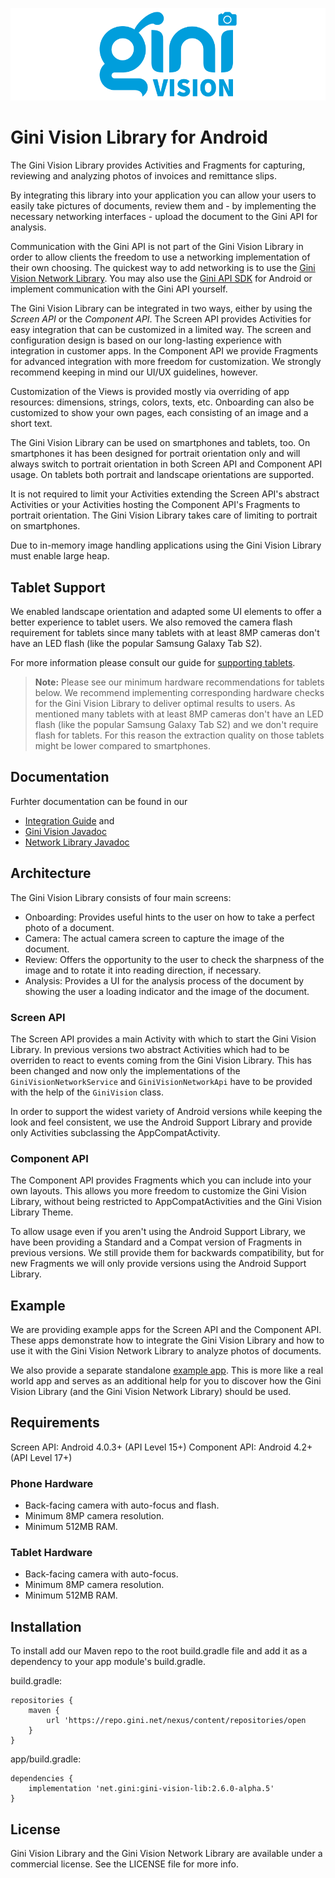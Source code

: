 ![Gini Vision Library for Android](GiniVision_Logo.png)

Gini Vision Library for Android
===============================

The Gini Vision Library provides Activities and Fragments for capturing, reviewing and analyzing
photos of invoices and remittance slips.

By integrating this library into your application you can allow your users to easily take pictures
of documents, review them and - by implementing the necessary networking interfaces - upload the
document to the Gini API for analysis.

Communication with the Gini API is not part of the Gini Vision Library in order to allow clients the
freedom to use a networking implementation of their own choosing. The quickest way to add networking
is to use the [Gini Vision Network
Library](https://github.com/gini/gini-vision-lib-android/tree/master/ginivision-network). You may
also use the [Gini API SDK](https://github.com/gini/gini-sdk-android) for Android or implement
communication with the Gini API yourself.

The Gini Vision Library can be integrated in two ways, either by using the *Screen API* or the
*Component API*. The Screen API provides Activities for easy integration that can be customized in a
limited way. The screen and configuration design is based on our long-lasting experience with
integration in customer apps. In the Component API we provide Fragments for advanced integration
with more freedom for customization. We strongly recommend keeping in mind our UI/UX guidelines,
however.

Customization of the Views is provided mostly via overriding of app resources: dimensions, strings,
colors, texts, etc. Onboarding can also be customized to show your own pages, each consisting of an
image and a short text.

The Gini Vision Library can be used on smartphones and tablets, too. On smartphones it has been
designed for portrait orientation only and will always switch to portrait orientation in both Screen
API and Component API usage. On tablets both portrait and landscape orientations are supported.

It is not required to limit your Activities extending the Screen API's abstract Activities or your
Activities hosting the Component API's Fragments to portrait orientation. The Gini Vision Library
takes care of limiting to portrait on smartphones.

Due to in-memory image handling applications using the Gini Vision Library must enable large heap.

Tablet Support
--------------

We enabled landscape orientation and adapted some UI elements to offer a better experience to tablet
users. We also removed the camera flash requirement for tablets since many tablets with at least 8MP
cameras don't have an LED flash (like the popular Samsung Galaxy Tab S2). 

For more information please consult our guide for [supporting
tablets](http://developer.gini.net/gini-vision-lib-android/html/updating-to-2-4-0.html#tablet-support).

> **Note:** Please see our minimum hardware recommendations for tablets below. We recommend
> implementing corresponding hardware checks for the Gini Vision Library to deliver optimal results
> to users. As mentioned many tablets with at least 8MP cameras don't have an LED flash (like the
> popular Samsung Galaxy Tab S2) and we don't require flash for tablets. For this reason the
> extraction quality on those tablets might be lower compared to smartphones.

Documentation
-------------

Furhter documentation can be found in our 

* [Integration Guide](http://developer.gini.net/gini-vision-lib-android/html/) and
* [Gini Vision Javadoc](http://developer.gini.net/gini-vision-lib-android/javadoc/index.html)
* [Network Library Javadoc](http://developer.gini.net/gini-vision-lib-android/javadoc/index.html)

Architecture
------------

The Gini Vision Library consists of four main screens:

* Onboarding: Provides useful hints to the user on how to take a perfect photo of a document.
* Camera: The actual camera screen to capture the image of the document.
* Review: Offers the opportunity to the user to check the sharpness of the image and to rotate it
  into reading direction, if necessary.
* Analysis: Provides a UI for the analysis process of the document by showing the user a loading
  indicator and the image of the document.

### Screen API

The Screen API provides a main Activity with which to start the Gini Vision Library. In previous
versions two abstract Activities which had to be overriden to react to events coming from the Gini
Vision Library. This has been changed and now only the implementations of the
`GiniVisionNetworkService` and `GiniVisionNetworkApi` have to be provided with the help of the
`GiniVision` class.

In order to support the widest variety of Android versions while keeping the look and feel
consistent, we use the Android Support Library and provide only Activities subclassing the
AppCompatActivity.

### Component API

The Component API provides Fragments which you can include into your own layouts. This allows you
more freedom to customize the Gini Vision Library, without being restricted to AppCompatActivities
and the Gini Vision Library Theme.

To allow usage even if you aren't using the Android Support Library, we have been providing a
Standard and a Compat version of Fragments in previous versions. We still provide them for backwards
compatibility, but for new Fragments we will only provide versions using the Android Support
Library. 

Example
-------

We are providing example apps for the Screen API and the Component API. These apps demonstrate how
to integrate the Gini Vision Library and how to use it with the Gini Vision Network Library to
analyze photos of documents.

We also provide a separate standalone [example
app](https://github.com/gini/gini-vision-lib-android-example). This is more like a real world app
and serves as an additional help for you to discover how the Gini Vision Library (and the Gini
Vision Network Library) should be used.

Requirements
------------

Screen API: Android 4.0.3+ (API Level 15+)
Component API: Android 4.2+ (API Level 17+)

### Phone Hardware

* Back-facing camera with auto-focus and flash.
* Minimum 8MP camera resolution.
* Minimum 512MB RAM.

### Tablet Hardware

* Back-facing camera with auto-focus.
* Minimum 8MP camera resolution.
* Minimum 512MB RAM.

Installation
------------

To install add our Maven repo to the root build.gradle file and add it as a dependency to your app
module's build.gradle.

build.gradle:

```
repositories {
    maven {
        url 'https://repo.gini.net/nexus/content/repositories/open
    }
}
```

app/build.gradle:

```
dependencies {
    implementation 'net.gini:gini-vision-lib:2.6.0-alpha.5'
}
```

## License

Gini Vision Library and the Gini Vision Network Library are available under a commercial license.
See the LICENSE file for more info.
